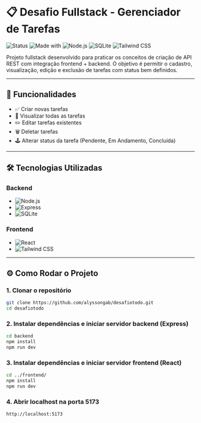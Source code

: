 # 📋 Desafio Fullstack - Gerenciador de Tarefas

![Status](https://img.shields.io/badge/status-%20concluido-green)
![Made with](https://img.shields.io/badge/Made%20with-React-blue?logo=react)
![Node.js](https://img.shields.io/badge/Backend-Node.js-green?logo=node.js)
![SQLite](https://img.shields.io/badge/Banco_SQLite-003B57?logo=sqlite&logoColor=white)
![Tailwind CSS](https://img.shields.io/badge/UI-Tailwind_CSS-38b2ac?logo=tailwind-css)

Projeto fullstack desenvolvido para praticar os conceitos de criação de API REST com integração frontend + backend. O objetivo é permitir o cadastro, visualização, edição e exclusão de tarefas com status bem definidos.

---

## 🧠 Funcionalidades

- ✅ Criar novas tarefas  
- 📄 Visualizar todas as tarefas  
- ✏️ Editar tarefas existentes  
- 🗑️ Deletar tarefas  
- 🕹️ Alterar status da tarefa (Pendente, Em Andamento, Concluída)

---

## 🛠️ Tecnologias Utilizadas

### Backend
- ![Node.js](https://img.shields.io/badge/-Node.js-339933?logo=nodedotjs&logoColor=white)
- ![Express](https://img.shields.io/badge/-Express-000000?logo=express&logoColor=white)
- ![SQLite](https://img.shields.io/badge/-SQLite-003B57?logo=sqlite&logoColor=white)

### Frontend
- ![React](https://img.shields.io/badge/-React-61DAFB?logo=react&logoColor=black)
- ![Tailwind CSS](https://img.shields.io/badge/-Tailwind_CSS-38B2AC?logo=tailwind-css&logoColor=white)

---

## ⚙️ Como Rodar o Projeto

### 1. Clonar o repositório
```bash
git clone https://github.com/alyssongab/desafiotodo.git
cd desafiotodo
```

### 2. Instalar dependências e iniciar servidor backend (Express)
```bash
cd backend
npm install
npm run dev
``` 
### 3. Instalar dependências e iniciar servidor frontend (React)
```bash
cd ../frontend/
npm install
npm run dev
```

### 4. Abrir localhost na porta 5173
```
http://localhost:5173
```
